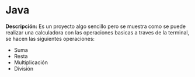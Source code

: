 # Java

**Descripción:**
Es un proyecto algo sencillo pero se muestra como se puede realizar una calculadora con las operaciones basicas a traves de la terminal, se hacen las siguientes operaciones:

- Suma
- Resta
- Multiplicación
- División
